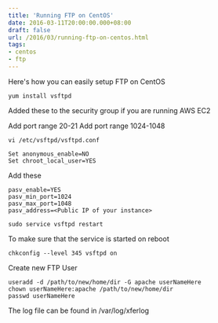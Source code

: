 ```yaml
---
title: 'Running FTP on CentOS'
date: 2016-03-11T20:00:00.000+08:00
draft: false
url: /2016/03/running-ftp-on-centos.html
tags:
- centos
- ftp
---
```


Here's how you can easily setup FTP on CentOS

```
yum install vsftpd
```

Added these to the security group if you are running AWS EC2

Add port range 20-21
Add port range 1024-1048

```
vi /etc/vsftpd/vsftpd.conf
```

```
Set anonymous_enable=NO
Set chroot_local_user=YES
```

Add these

```
pasv_enable=YES
pasv_min_port=1024
pasv_max_port=1048
pasv_address=<Public IP of your instance>
```

```
sudo service vsftpd restart
```

To make sure that the service is started on reboot

```
chkconfig --level 345 vsftpd on
```

Create new FTP User

```
useradd -d /path/to/new/home/dir -G apache userNameHere
chown userNameHere:apache /path/to/new/home/dir
passwd userNameHere
```

The log file can be found in /var/log/xferlog